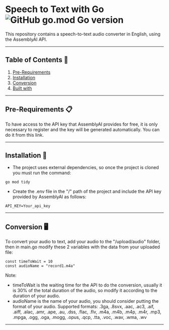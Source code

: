 # Speech to Text with Go ![GitHub go.mod Go version](https://img.shields.io/github/go-mod/go-version/ChrisCodeX/Speech-To-Text-Go)

This repository contains a speech-to-text audio converter in English, using the AssemblyAI API.

---

## **Table of Contents** 📖  
1. [Pre-Requirements](#pre-requirements-)
2. [Installation](#installation-)
3. [Conversion](#Conversion-desktop_computer)
4. [Built with](#websocket-)

---
## **Pre-Requirements** 📋  
To have access to the API key that AssemblyAI provides for free, it is only necessary to register and the key will be generated automatically. You can do it from this link.

---

## **Installation** 🔧 
- The project uses external dependencies, so once the project is cloned you must run the command:
```
go mod tidy
```
- Create the .env file in the "/" path of the project and include the API key provided by AssemblyAI as follows:
```
API_KEY=Your_api_key
```
---  

## **Conversion** :desktop_computer: 
To convert your audio to text, add your audio to the "/upload/audio" folder, then in main.go modify these 2 variables with the data from your uploaded file:
```
const timeToWait = 10
const audioName = "record1.m4a"
```
Note: 
- timeToWait is the waiting time for the API to do the conversion, usually it is 30% of the total duration of the audio, so modify it according to the duration of your audio.
- audioName is the name of your audio, you should consider putting the format of your audio.
Supported formats: .3ga, .8svx, .aac, .ac3, .aif, .aiff, .alac, .amr, .ape, .au, .dss, .flac, .flv, .m4a, .m4b, .m4p, .m4r, .mp3, .mpga, .ogg, .oga, .mogg, .opus, .qcp, .tta, .voc, .wav, .wma, .wv

---
